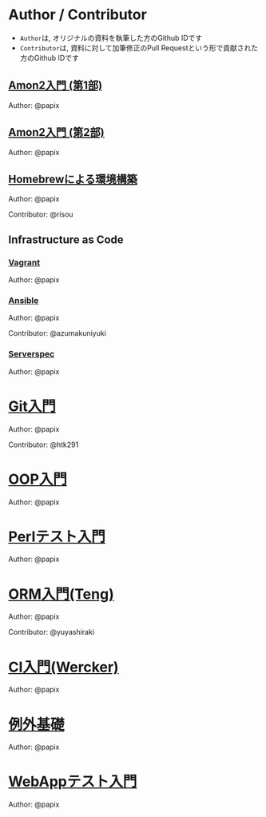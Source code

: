 # Author / Contributor

- `Author`は, オリジナルの資料を執筆した方のGithub IDです
- `Contributor`は, 資料に対して加筆修正のPull Requestという形で貢献された方のGithub IDです

## [Amon2入門 (第1部)](/amon2/1.md)
Author: @papix

## [Amon2入門 (第2部)](/amon2/2.md)
Author: @papix

## [Homebrewによる環境構築](/homebrew.md)
Author: @papix

Contributor: @risou

## Infrastructure as Code
### [Vagrant](/infrastructure-as-code/vagrant.md)
Author: @papix

### [Ansible](/infrastructure-as-code/ansible.md)
Author: @papix

Contributor: @azumakuniyuki

### [Serverspec](/infrastructure-as-code/serverspec.md)
Author: @papix

# [Git入門](/git.md)
Author: @papix

Contributor: @htk291

# [OOP入門](/oop.md)
Author: @papix

# [Perlテスト入門](/test.md)
Author: @papix

# [ORM入門(Teng)](/orm.md)
Author: @papix

Contributor: @yuyashiraki

# [CI入門(Wercker)](/ci/wercker.md)
Author: @papix

# [例外基礎](exception.md)
Author: @papix

# [WebAppテスト入門](webapp-test.md)
Author: @papix
